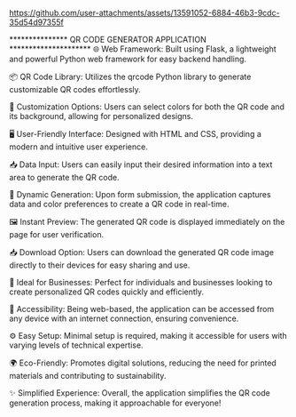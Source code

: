 

https://github.com/user-attachments/assets/13591052-6884-46b3-9cdc-35d54d97355f

***************    QR CODE GENERATOR APPLICATION     *********************
🌐 Web Framework: Built using Flask, a lightweight and powerful Python web framework for easy backend handling.

📦 QR Code Library: Utilizes the qrcode Python library to generate customizable QR codes effortlessly.

🎨 Customization Options: Users can select colors for both the QR code and its background, allowing for personalized designs.

🖥️ User-Friendly Interface: Designed with HTML and CSS, providing a modern and intuitive user experience.

📥 Data Input: Users can easily input their desired information into a text area to generate the QR code.

🔄 Dynamic Generation: Upon form submission, the application captures data and color preferences to create a QR code in real-time.

🖼️ Instant Preview: The generated QR code is displayed immediately on the page for user verification.

📥 Download Option: Users can download the generated QR code image directly to their devices for easy sharing and use.

💼 Ideal for Businesses: Perfect for individuals and businesses looking to create personalized QR codes quickly and efficiently.

📱 Accessibility: Being web-based, the application can be accessed from any device with an internet connection, ensuring convenience.

⚙️ Easy Setup: Minimal setup is required, making it accessible for users with varying levels of technical expertise.

🌍 Eco-Friendly: Promotes digital solutions, reducing the need for printed materials and contributing to sustainability.

✨ Simplified Experience: Overall, the application simplifies the QR code generation process, making it approachable for everyone!
  

